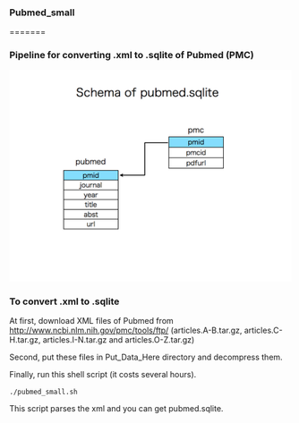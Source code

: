 ### Pubmed_small
=======

### Pipeline for converting .xml to .sqlite of Pubmed (PMC)

![my image](fig2.003.jpg)

### To convert .xml to .sqlite

At first, download XML files of Pubmed from http://www.ncbi.nlm.nih.gov/pmc/tools/ftp/ (articles.A-B.tar.gz, articles.C-H.tar.gz, articles.I-N.tar.gz and articles.O-Z.tar.gz)

Second, put these files in Put_Data_Here directory and decompress them.

Finally, run this shell script (it costs several hours). 

    ./pubmed_small.sh

This script parses the xml and you can get pubmed.sqlite.